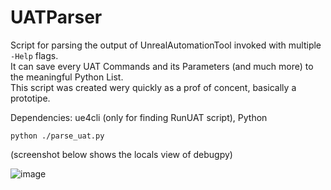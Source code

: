 # UATParser

Script for parsing the output of UnrealAutomationTool invoked with multiple `-Help` flags.\
It can save every UAT Commands and its Parameters (and much more) to the meaningful Python List.\
This script was created wery quickly as a prof of concent, basically a prototipe.

Dependencies: ue4cli (only for finding RunUAT script), Python

```
python ./parse_uat.py
```

(screenshot below shows the locals view of debugpy)

![image](https://github.com/sleeptightAnsiC/UATParser/assets/91839286/274ff01b-9c27-4917-982d-113d3df41365)
